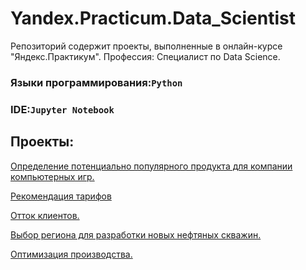 ﻿# Yandex.Practicum.Data_Scientist
Репозиторий содержит проекты, выполненные в онлайн-курсе "Яндекс.Практикум". Профессия: Специалист по Data Science.
### Языки программирования:`Python`
### IDE:`Jupyter Notebook`
## Проекты:
[Определение потенциально популярного продукта для компании компьютерных игр.](https://github.com/Victoria-Petrova/Yandex.Practicum.Data_Scientist-main/tree/master/Project_%E2%84%961)

[Рекомендация тарифов]( https://github.com/Victoria-Petrova/Yandex.Practicum.Data_Scientist-main/tree/master/Project_%E2%84%962)

[Отток клиентов.](https://github.com/Victoria-Petrova/Yandex.Practicum.Data_Scientist-main/tree/master/Project_%E2%84%963)

[Выбор региона для разработки новых нефтяных скважин.](https://github.com/Victoria-Petrova/Yandex.Practicum.Data_Scientist-main/tree/master/Project_%E2%84%964)

[Оптимизация производства.](https://github.com/Victoria-Petrova/Yandex.Practicum.Data_Scientist-main/tree/master/Project_%E2%84%964)
